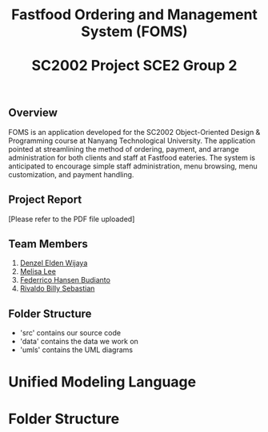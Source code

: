 <div align="center">

  # Fastfood Ordering and Management System (FOMS) <br/> <br/> SC2002 Project SCE2 Group 2

</div>
<br/>

## Overview

FOMS is an application developed for the SC2002 Object-Oriented Design & Programming course at Nanyang Technological University. The application pointed at streamlining the method of ordering, payment, and arrange administration for both clients and staff at Fastfood eateries. The system is anticipated to encourage simple staff administration, menu browsing, menu customization, and payment handling.

## Project Report
[Please refer to the PDF file uploaded]

## Team Members
<ol>
  <li><a href="https://github.com/denzel-afk">Denzel Elden Wijaya</a></li>
  <li><a href="https://github.com/melee01">Melisa Lee</a></li>
  <li><a href="https://github.com/jehantoro">Federrico Hansen Budianto</a></li>
  <li><a href="">Rivaldo Billy Sebastian</a></li>
</ol>

## Folder Structure
<ul>
  <li>'src' contains our source code</li>
  <li>'data' contains the data we work on</li>
  <li>'umls' contains the UML diagrams</li>
</ul>

# Unified Modeling Language

# Folder Structure
